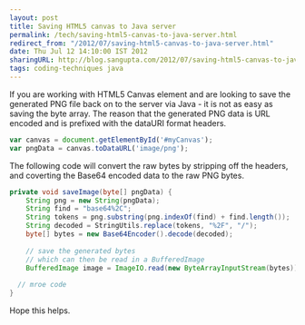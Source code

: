 ```yaml
---
layout: post
title: Saving HTML5 canvas to Java server
permalink: /tech/saving-html5-canvas-to-java-server.html
redirect_from: "/2012/07/saving-html5-canvas-to-java-server.html"
date: Thu Jul 12 14:10:00 IST 2012
sharingURL: http://blog.sangupta.com/2012/07/saving-html5-canvas-to-java-server.html
tags: coding-techniques java
---
```


If you are working with HTML5 Canvas element and are looking to save the generated PNG file 
back on to the server via Java - it is not as easy as saving the byte array. The reason that 
the generated PNG data is URL encoded and is prefixed with the dataURI format headers.

```javascript
var canvas = document.getElementById('#myCanvas');
var pngData = canvas.toDataURL('image/png');
```

The following code will convert the raw bytes by stripping off the headers, and coverting the Base64 encoded data to the raw PNG bytes.

```java
private void saveImage(byte[] pngData) {
    String png = new String(pngData);
    String find = "base64%2C";
    String tokens = png.substring(png.indexOf(find) + find.length());
    String decoded = StringUtils.replace(tokens, "%2F", "/");
    byte[] bytes = new Base64Encoder().decode(decoded);
 
    // save the generated bytes
    // which can then be read in a BufferedImage
    BufferedImage image = ImageIO.read(new ByteArrayInputStream(bytes));
  
  // mroe code
}
```

Hope this helps.
